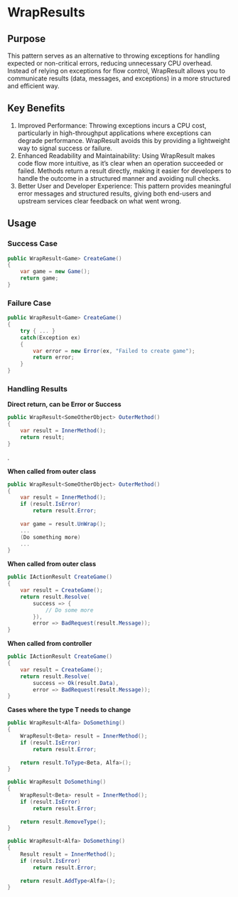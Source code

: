 # WrapResults 

## Purpose
This pattern serves as an alternative to throwing exceptions for handling expected or non-critical errors, 
reducing unnecessary CPU overhead. Instead of relying on exceptions for flow control, WrapResult<T> allows you
to communicate results (data, messages, and exceptions) in a more structured and efficient way.

## Key Benefits
1. Improved Performance: Throwing exceptions incurs a CPU cost, particularly in high-throughput applications where exceptions can degrade performance. WrapResult<T> avoids this by providing a lightweight way to signal success or failure.
2. Enhanced Readability and Maintainability: Using WrapResult<T> makes code flow more intuitive, as it’s clear when an operation succeeded or failed. Methods return a result directly, making it easier for developers to handle the outcome in a structured manner and avoiding null checks.
3. Better User and Developer Experience: This pattern provides meaningful error messages and structured results, giving both end-users and upstream services clear feedback on what went wrong. 

## Usage

### Success Case
```C#
public WrapResult<Game> CreateGame()
{
	var game = new Game();
	return game;
}
````

### Failure Case
```C#
public WrapResult<Game> CreateGame()
{
	try { ... }
	catch(Exception ex)
	{
		var error = new Error(ex, "Failed to create game");
		return error;
	}
}
```

### Handling Results

**Direct return, can be Error or Success**
```C#
public WrapResult<SomeOtherObject> OuterMethod()
{
	var result = InnerMethod();
	return result;
}
```
.

**When called from outer class**
```C#
public WrapResult<SomeOtherObject> OuterMethod()
{
	var result = InnerMethod();
	if (result.IsError)
		return result.Error;
	
	var game = result.UnWrap();
	...
	(Do something more)
	...
}
```

**When called from outer class**
```C#
public IActionResult CreateGame()
{
	var result = CreateGame();
	return result.Resolve(
		success => {
			// Do some more
		}),
		error => BadRequest(result.Message));
}
```

**When called from controller**
```C#
public IActionResult CreateGame()
{
	var result = CreateGame();
	return result.Resolve(
		success => Ok(result.Data),
		error => BadRequest(result.Message));
}
```

**Cases where the type T needs to change**
```C#
public WrapResult<Alfa> DoSomething()
{
	WrapResult<Beta> result = InnerMethod();
	if (result.IsError)
		return result.Error;
	
	return result.ToType<Beta, Alfa>();	
}
```
```C#
public WrapResult DoSomething()
{
	WrapResult<Beta> result = InnerMethod();
	if (result.IsError)
		return result.Error;
	
	return result.RemoveType();	
}
```
```C#
public WrapResult<Alfa> DoSomething()
{
	Result result = InnerMethod();
	if (result.IsError)
		return result.Error;
	
	return result.AddType<Alfa>();	
}
```
